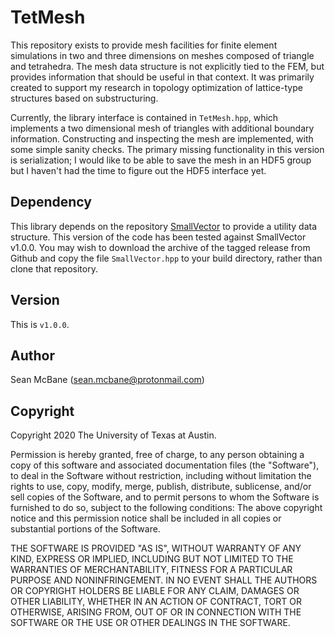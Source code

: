 # TetMesh
This repository exists to provide mesh facilities for finite element simulations
in two and three dimensions on meshes composed of triangle and tetrahedra. The
mesh data structure is not explicitly tied to the FEM, but provides information
that should be useful in that context. It was primarily created to support my
research in topology optimization of lattice-type structures based on
substructuring.

Currently, the library interface is contained in `TetMesh.hpp`, which implements
a two dimensional mesh of triangles with additional boundary information.
Constructing and inspecting the mesh are implemented, with some simple sanity
checks. The primary missing functionality in this version is serialization;
I would like to be able to save the mesh in an HDF5 group but I haven't had the
time to figure out the HDF5 interface yet.

## Dependency
This library depends on the repository
[SmallVector](https://github.com/slmcbane/SmallVector) to provide a utility
data structure. This version of the code has been tested against SmallVector
v1.0.0. You may wish to download the archive of the tagged release from
Github and copy the file `SmallVector.hpp` to your build directory, rather
than clone that repository.

## Version
This is `v1.0.0`.

## Author
Sean McBane (<sean.mcbane@protonmail.com>)

## Copyright
Copyright 2020 The University of Texas at Austin.

Permission is hereby granted, free of charge, to any person obtaining a copy
of this software and associated documentation files (the "Software"), to
deal in the Software without restriction, including without limitation the
rights to use, copy, modify, merge, publish, distribute, sublicense, and/or
sell copies of the Software, and to permit persons to whom the Software is
furnished to do so, subject to the following conditions:
The above copyright notice and this permission notice shall be included in
all copies or substantial portions of the Software.

THE SOFTWARE IS PROVIDED "AS IS", WITHOUT WARRANTY OF ANY KIND, EXPRESS OR
IMPLIED, INCLUDING BUT NOT LIMITED TO THE WARRANTIES OF MERCHANTABILITY,
FITNESS FOR A PARTICULAR PURPOSE AND NONINFRINGEMENT. IN NO EVENT SHALL
THE AUTHORS OR COPYRIGHT HOLDERS BE LIABLE FOR ANY CLAIM, DAMAGES OR OTHER
LIABILITY, WHETHER IN AN ACTION OF CONTRACT, TORT OR OTHERWISE, ARISING
FROM, OUT OF OR IN CONNECTION WITH THE SOFTWARE OR THE USE OR OTHER
DEALINGS IN THE SOFTWARE.